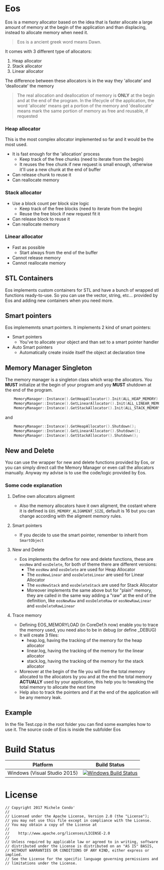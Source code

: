# Eos

Eos is a memory allocator based on the idea that is faster allocate a large amount of memory at the begin of the application and than displacing, instead to allocate memory when need it.

> Eos is a ancient greek word means Dawn.

 
It comes with 3 different type of allocators:
1. Heap allocator
2. Stack allocator
3. Linear allocator


The difference between these allocators is in the way they 'allocate' and 'deallocate' the memory

> The real allocation and deallocation of memory is **ONLY** at the begin and at the end of the program.
> In the lifecycle of the application, the word 'allocate' means  get a portion of the memory and 'deallocate' means mark the same portion of memory as free and reusable, if requested


### Heap allocator

This is the most complex allocator implemented so far and it would be the most used.
- It is fast enough for the 'allocation' process
	- Keep track of the free chunks (need to iterate from the begin)
	- It reuses the free chunk if new request is small enough, otherwise it'll use a new chunk at the end of buffer
- Can release chunk to reuse it
- Can reallocate memory


### Stack allocator

- Use a block count per block size logic
	- Keep track of the free blocks (need to iterate from the begin)
	- Reuse the free block if new request fit it
- Can release block to reuse it
- Can reallocate memory


### Linear allocator

- Fast as possible
	- Start always from the end of the buffer
- Cannot release memory
- Cannot reallocate memory


## STL Containers

Eos implements custom containers for STL and have a bunch of wrapped stl functions ready-to-use.
So you can use the vector, string, etc... provided by Eos and adding new containers when you need more.


## Smart pointers

Eos implememnts smart pointers.
It implements 2 kind of smart pointers:
- Smart pointers
	- You've to allocate your object and than set to a smart pointer handler
- Auto Smart pointers
	- Automatically create inside itself the object at declaration time


## Memory Manager Singleton

The memory manager is a singleton class which wrap the allocators. 
You **MUST** initialize at the begin of your program and yoy **MUST** shutdown at the end of the program.


```cpp
    MemoryManager::Instance().GetHeapAllocator().Init(ALL_HEAP_MEMORY);
    MemoryManager::Instance().GetLinearAllocator().Init(ALL_LINEAR_MEMORY);
    MemoryManager::Instance().GetStackAllocator().Init(ALL_STACK_MEMORY, MAX_STACK_MEMORY_BLOCK);
```

and

```cpp
    MemoryManager::Instance().GetHeapAllocator().Shutdown();
    MemoryManager::Instance().GetLinearAllocator().Shutdown();
    MemoryManager::Instance().GetStackAllocator().Shutdown();
```


## New and Delete

You can use the wrapper for new and delete functions provided by Eos, or you can simply direct call the Memory Manager or even call the allocators manually.
Anyway my advise is to use the code/logic provided by Eos.


### Some code explanation

1. Define own allocators aligment
	- Also the memory allocators have it own aligment, the costant where it is defined is `EOS_MEMORY_ALIGNMENT_SIZE`, default is 16 but you can change according with the aligment memory rules.

2. Smart pointers
	- If you decide to use the smart pointer, remember to inherit from `SmartObject`

3. New and Delete
	- Eos implements the define for new and delete functions, these are `eosNew` and `eosDelete`, for both of theme there are different versions:
		- The `eosNew` and `eosDelete` are used for Heap Allocator
		- The `eosNewLinear` and `eosDeleteLinear` are used for Linear Allocator
		- The `eosNewStack` and `eosDeleteStack` are used for Stack Allocator
		- Moreover implements the same above but for "plain" memory, they are called in the same way adding a "raw" at the end of the definition, like `eosNewRaw` and `eosDeleteRaw` or  `eosNewRawLinear` and `eosDeleteRawLinear`

4. Trace memory
	- Defining EOS_MEMORYLOAD (in CoreDef.h now) enable you to trace the memory used, you need also to be in debug (or define _DEBUG)
	- It will create 3 files:
		- heap.log, having the tracking of the memory for the heap allocator
		- linear.log, having the tracking of the memory for the linear allocator
		- stack.log, having the tracking of the memory for the stack allocator
	- Moreover at the begin of the file you will fine the total memory allocated to the allocators by you and at the end the total memory **ACTUALLY** used by your application, this help you to tweaking the total memory to allocate the next time
	- Help also to track the pointers and if at the end of the application will be any memory leak.


## Example

In the file Test.cpp in the root folder you can find some examples how to use it.
The source code of Eos is inside the subfolder Eos


# Build Status

| Platform | Build Status |
|:--------:|:------------:|
| Windows (Visual Studio 2015) | [![Windows Build Status](https://ci.appveyor.com/api/projects/status/github/kabal2013/eos?branch=master&svg=true)](https://ci.appveyor.com/project/Kabal2013/eos) |


# License

```
// Copyright 2017 Michele Condo'
//
// Licensed under the Apache License, Version 2.0 (the "License");
// you may not use this file except in compliance with the License.
// You may obtain a copy of the License at
//
//    http://www.apache.org/licenses/LICENSE-2.0
//
// Unless required by applicable law or agreed to in writing, software
// distributed under the License is distributed on an "AS IS" BASIS,
// WITHOUT WARRANTIES OR CONDITIONS OF ANY KIND, either express or implied.
// See the License for the specific language governing permissions and
// limitations under the License.
```